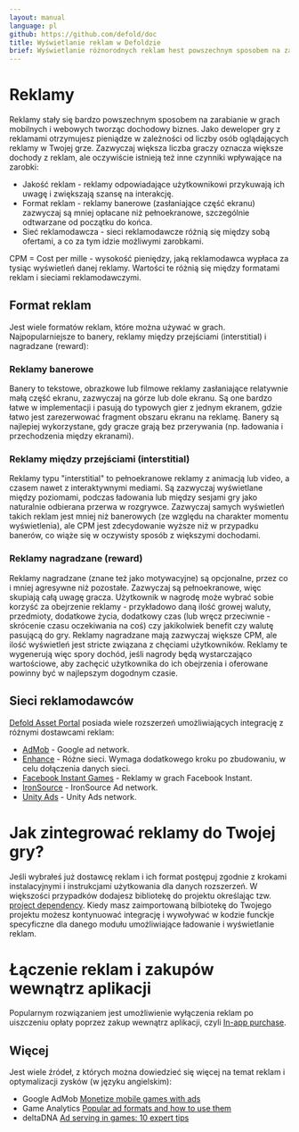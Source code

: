 ```yaml
---
layout: manual
language: pl
github: https://github.com/defold/doc
title: Wyświetlanie reklam w Defoldzie
brief: Wyświetlanie różnorodnych reklam hest powszechnym sposobem na zarabianie w grach mobilnych i webowych. Ta instrukcja pokazuje jest używać róznych rodzajów reklam do monetyzacji Twojej gry lub aplikacji.
---
```


# Reklamy

Reklamy stały się bardzo powszechnym sposobem na zarabianie w grach mobilnych i webowych tworząc dochodowy biznes. Jako deweloper gry z reklamami otrzymujesz pieniądze w zależności od liczby osób oglądających reklamy w Twojej grze. Zazwyczaj większa liczba graczy oznacza większe dochody z reklam, ale oczywiście istnieją też inne czynniki wpływające na zarobki:

* Jakość reklam - reklamy odpowiadające użytkownikowi przykuwają ich uwagę i zwiększają szansę na interakcję.
* Format reklam - reklamy banerowe (zasłaniające część ekranu) zazwyczaj są mniej opłacane niż pełnoekranowe, szczególnie odtwarzane od początku do końca.
* Sieć reklamodawcza - sieci reklamodawcze różnią się między sobą ofertami, a co za tym idzie możliwymi zarobkami.

<div class='sidenote' markdown='1'>
CPM = Cost per mille - wysokość pieniędzy, jaką reklamodawca wypłaca za tysiąc wyświetleń danej reklamy. Wartości te różnią się między formatami reklam i sieciami reklamodawczymi.
</div>

## Format reklam

Jest wiele formatów reklam, które można używać w grach. Najpopularniejsze to banery, reklamy między przejściami (interstitial) i nagradzane (reward):

### Reklamy banerowe

Banery to tekstowe, obrazkowe lub filmowe reklamy zasłaniające relatywnie małą część ekranu, zazwyczaj na górze lub dole ekranu. Są one bardzo łatwe w implementacji i pasują do typowych gier z jednym ekranem, gdzie łatwo jest zarezerwować fragment obszaru ekranu na reklamę. Banery są najlepiej wykorzystane, gdy gracze grają bez przerywania (np. ładowania i przechodzenia między ekranami).

### Reklamy między przejściami (interstitial)

Reklamy typu "interstitial" to pełnoekranowe reklamy z animacją lub video, a czasem nawet z interaktywnymi mediami. Są zazwyczaj wyświetlane między poziomami, podczas ładowania lub między sesjami gry jako naturalnie odbierana przerwa w rozgrywce. Zazwyczaj samych wyświetleń takich reklam jest mniej niż banerowych (ze względu na charakter momentu wyświetlenia), ale CPM jest zdecydowanie wyższe niż w przypadku banerów, co wiąże się w oczywisty sposób z większymi dochodami.

### Reklamy nagradzane (reward)

Reklamy nagradzane (znane też jako motywacyjne) są opcjonalne, przez co i mniej agresywne niż pozostałe. Zazwyczaj są pełnoekranowe, więc skupiają całą uwagę gracza. Użytkownik w nagrodę może wybrać sobie korzyść za obejrzenie reklamy - przykładowo daną ilość growej waluty, przedmioty, dodatkowe życia, dodatkowy czas (lub wręcz przeciwnie - skrócenie czasu oczekiwania na coś) czy jakikolwiek benefit czy walutę pasującą do gry. Reklamy nagradzane mają zazwyczaj większe CPM, ale ilość wyświetleń jest stricte związana z chęciami użytkowników. Reklamy te wygenerują więc spory dochód, jeśli nagrody będą wystarczająco wartościowe, aby zachęcić użytkownika do ich obejrzenia i oferowane powinny być w najlepszym dogodnym czasie.


## Sieci reklamodawców

[Defold Asset Portal](/tags/stars/ads/) posiada wiele rozszerzeń umożliwiających integrację z różnymi dostawcami reklam:

* [AdMob](https://defold.com/assets/admob/) - Google ad network.
* [Enhance](https://defold.com/assets/enhance/) - Różne sieci. Wymaga dodatkowego kroku po zbudowaniu, w celu dołączenia danych sieci.
* [Facebook Instant Games](https://defold.com/assets/facebookinstantgames/) - Reklamy w grach Facebook Instant.
* [IronSource](https://defold.com/assets/ironsource/) - IronSource Ad network.
* [Unity Ads](https://defold.com/assets/defvideoads/) - Unity Ads network.


# Jak zintegrować reklamy do Twojej gry?

Jeśli wybrałeś już dostawcę reklam i ich format postępuj zgodnie z krokami instalacyjnymi i instrukcjami użytkowania dla danych rozszerzeń. W większości przypadków dodajesz bibliotekę do projektu określając tzw. [project dependency](/pl/manuals/libraries/#setting-up-library-dependencies). Kiedy masz zaimportowaną bilbiotekę do Twojego projektu możesz kontynuować integrację i wywoływać w kodzie funckje specyficzne dla danego modułu umożliwiające ładowanie i wyświetlanie reklam.


# Łączenie reklam i zakupów wewnątrz aplikacji

Popularnym rozwiązaniem jest umożliwienie wyłączenia reklam po uiszczeniu opłaty poprzez zakup wewnątrz aplikacji, czyli [In-app purchase](/pl/manuals/iap).


## Więcej

Jest wiele źródeł, z których można dowiedzieć się więcej na temat reklam i optymalizacji zysków (w języku angielskim):

* Google AdMob [Monetize mobile games with ads](https://admob.google.com/home/resources/monetize-mobile-game-with-ads/)
* Game Analytics [Popular ad formats and how to use them](https://gameanalytics.com/blog/popular-mobile-game-ad-formats.html)
* deltaDNA [Ad serving in games: 10 expert tips](https://deltadna.com/blog/ad-serving-in-games-10-tips/)
